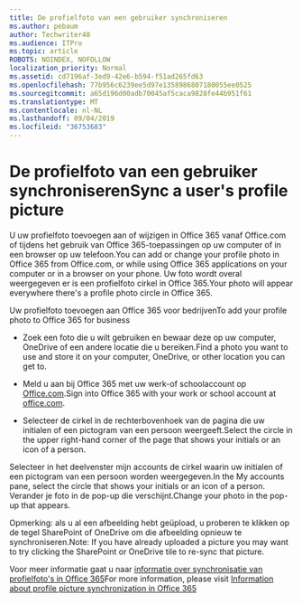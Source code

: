 ```yaml
---
title: De profielfoto van een gebruiker synchroniseren
ms.author: pebaum
author: Techwriter40
ms.audience: ITPro
ms.topic: article
ROBOTS: NOINDEX, NOFOLLOW
localization_priority: Normal
ms.assetid: cd7196af-3ed9-42e6-b594-f51ad265fd63
ms.openlocfilehash: 77b956c6239ee5d97e1358986807180055ee0525
ms.sourcegitcommit: a65d196d00adb70045af5caca9828fe44b951f61
ms.translationtype: MT
ms.contentlocale: nl-NL
ms.lasthandoff: 09/04/2019
ms.locfileid: "36753683"
---
```

# <a name="sync-a-users-profile-picture"></a><span data-ttu-id="f01f3-102">De profielfoto van een gebruiker synchroniseren</span><span class="sxs-lookup"><span data-stu-id="f01f3-102">Sync a user's profile picture</span></span>

<span data-ttu-id="f01f3-103">U uw profielfoto toevoegen aan of wijzigen in Office 365 vanaf Office.com of tijdens het gebruik van Office 365-toepassingen op uw computer of in een browser op uw telefoon.</span><span class="sxs-lookup"><span data-stu-id="f01f3-103">You can add or change your profile photo in Office 365 from Office.com, or while using Office 365 applications on your computer or in a browser on your phone.</span></span> <span data-ttu-id="f01f3-104">Uw foto wordt overal weergegeven er is een profielfoto cirkel in Office 365.</span><span class="sxs-lookup"><span data-stu-id="f01f3-104">Your photo will appear everywhere there's a profile photo circle in Office 365.</span></span>

<span data-ttu-id="f01f3-105">Uw profielfoto toevoegen aan Office 365 voor bedrijven</span><span class="sxs-lookup"><span data-stu-id="f01f3-105">To add your profile photo to Office 365 for business</span></span>

- <span data-ttu-id="f01f3-106">Zoek een foto die u wilt gebruiken en bewaar deze op uw computer, OneDrive of een andere locatie die u bereiken.</span><span class="sxs-lookup"><span data-stu-id="f01f3-106">Find a photo you want to use and store it on your computer, OneDrive, or other location you can get to.</span></span>

- <span data-ttu-id="f01f3-107">Meld u aan bij Office 365 met uw werk-of schoolaccount op [Office.com](http://www.office.com).</span><span class="sxs-lookup"><span data-stu-id="f01f3-107">Sign into Office 365 with your work or school account at [office.com](http://www.office.com).</span></span>

- <span data-ttu-id="f01f3-108">Selecteer de cirkel in de rechterbovenhoek van de pagina die uw initialen of een pictogram van een persoon weergeeft.</span><span class="sxs-lookup"><span data-stu-id="f01f3-108">Select the circle in the upper right-hand corner of the page that shows your initials or an icon of a person.</span></span>

<span data-ttu-id="f01f3-109">Selecteer in het deelvenster mijn accounts de cirkel waarin uw initialen of een pictogram van een persoon worden weergegeven.</span><span class="sxs-lookup"><span data-stu-id="f01f3-109">In the My accounts pane, select the circle that shows your initials or an icon of a person.</span></span> <span data-ttu-id="f01f3-110">Verander je foto in de pop-up die verschijnt.</span><span class="sxs-lookup"><span data-stu-id="f01f3-110">Change your photo in the pop-up that appears.</span></span>

<span data-ttu-id="f01f3-111">Opmerking: als u al een afbeelding hebt geüpload, u proberen te klikken op de tegel SharePoint of OneDrive om die afbeelding opnieuw te synchroniseren.</span><span class="sxs-lookup"><span data-stu-id="f01f3-111">Note: If you have already uploaded a picture you may want to try clicking the SharePoint or OneDrive tile to re-sync that picture.</span></span>

<span data-ttu-id="f01f3-112">Voor meer informatie gaat u naar [informatie over synchronisatie van profielfoto's in Office 365](https://support.office.com/article/information-about-profile-picture-synchronization-in-office-365-20594d76-d054-4af4-a660-401133e3d48a)</span><span class="sxs-lookup"><span data-stu-id="f01f3-112">For more information, please visit [Information about profile picture synchronization in Office 365](https://support.office.com/article/information-about-profile-picture-synchronization-in-office-365-20594d76-d054-4af4-a660-401133e3d48a)</span></span>

